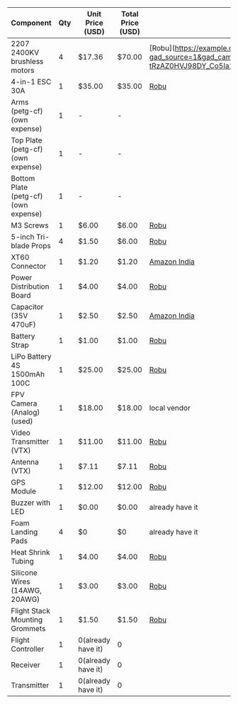 | Component                        | Qty | Unit Price (USD) | Total Price (USD) | Buying Link |
|----------------------------------|-----|------------------|-------------------|-------------| 
| 2207 2400KV brushless motors     | 4   | $17.36           | $70.00            | [Robu](https://example.com](https://robu.in/product/emax-ecoii-2207-2400kv-brushless-motor/?gad_source=1&gad_campaignid=17419548928&gbraid=0AAAAADvLFWdxQrPxSjD0fhsSR48jH6jVM&gclid=CjwKCAjwvuLDBhAOEiwAPtF0VkB7NICJlGv4G-tRzAZ0HVJ98DY_Co5Ia1zunBQpRoBU1Lz-YdDiDBoCrl4QAvD_BwE )
| 4-in-1 ESC 30A                   | 1   | $35.00           | $35.00            | [Robu](https://robu.in/product/jhemcu-f4-noxe-v3-5v-10v-bec-osd-baro-black-box-2-6s-lipo-f411-flight-controller-acro/?gad_source=1&gad_campaignid=17419548928&gbraid=0AAAAADvLFWdxQrPxSjD0fhsSR48jH6jVM&gclid=CjwKCAjwvuLDBhAOEiwAPtF0VozgP-po5WllDmabqp5679mu_ZCCuVInAEnr-FdZDAUvsGkfP6EdHBoC3GMQAvD_BwE)
| Arms (petg-cf)(own expense)          | 1   | -                | -                 | 
| Top Plate (petg-cf)(own expense)      | 1   | -                | -                 |
| Bottom Plate (petg-cf)(own expense)   | 1   | -                | -                 |
| M3 Screws                        | 1   | $6.00            | $6.00             | [Robu](https://robu.in/product/easymech-ss-304-pan-philips-head-m3-x-5-mm-bolt-25-pcs/?gad_source=1&gad_campaignid=17427802703&gbraid=0AAAAADvLFWcwFieYirWN3MzFGAqg2m6xs&gclid=CjwKCAjwvuLDBhAOEiwAPtF0VucyUOReW9-I5k_P5RaMNuGiE2KGq3lVI5iQMz6IPBZ3WbjKM7ZFWhoCFqMQAvD_BwE)
| 5-inch Tri-blade Props           | 4   | $1.50            | $6.00             | [Robu](https://robu.in/product/orange-hd-propellers-60406x4-0-glass-fiber-nylon-bullnose-2cw2ccw-2pairs-dark-blue/?gad_source=1&gad_campaignid=17419548928&gbraid=0AAAAADvLFWdxQrPxSjD0fhsSR48jH6jVM&gclid=CjwKCAjwvuLDBhAOEiwAPtF0ViSi84MotEVm42Xqn-fvcQnNnFejpCZmSbXLHP3RiVCm71Wk7AEyZxoCd0MQAvD_BwE)
| XT60 Connector                   | 1   | $1.20            | $1.20             | [Amazon India](https://www.amazon.in/Invento-8944638611431-Female-Connectors-Battery/dp/B06Y6NRP5T)
| Power Distribution Board         | 1   | $4.00            | $4.00             | [Robu](https://robu.in/product/cc3d-power-distribution-board-dual-bec-lc-filter-led-switch/?gad_source=1&gad_campaignid=17419548928&gbraid=0AAAAADvLFWdxQrPxSjD0fhsSR48jH6jVM&gclid=CjwKCAjwvuLDBhAOEiwAPtF0VgtVI53UUpQs_1DWQPgO9fYivag3DX8oKEdMo7NQL7dSrgTnqhszYxoCAE4QAvD_BwE)
| Capacitor (35V 470uF)            | 1   | $2.50            | $2.50             | [Amazon India](https://www.amazon.in/AVS-COMPONENTS-Aluminium-Electrolytic-Capacitor/dp/B08P5M3GBS/ref=pd_lpo_d_sccl_1/259-6045877-6189151?pd_rd_w=tmOjn&content-id=amzn1.sym.e0c8139c-1aa1-443c-af8a-145a0481f27c&pf_rd_p=e0c8139c-1aa1-443c-af8a-145a0481f27c&pf_rd_r=J7EBM6MVSYNHGWNDQCRJ&pd_rd_wg=ZKdqM&pd_rd_r=7de7b717-37b7-4a8b-8ebe-8213c8dd11e2&pd_rd_i=B08P5M3GBS&psc=1)
| Battery Strap                    | 1   | $1.00            | $1.00             | [Robu](https://robu.in/product/30cm-lipo-battery-strap-belt-reusable-cable-tie-wrap/)
| LiPo Battery 4S 1500mAh 100C     | 1   | $25.00           | $25.00            | [Robu](https://www.googleadservices.com/pagead/aclk?sa=L&ai=DChsSEwj89NWz5MWOAxX80BYFHQEEEcgYACICCAEQExoCdGw&co=1&ase=2&gclid=CjwKCAjwvuLDBhAOEiwAPtF0Vj56tDxJnTPxaESOk2HpbcPfP6idAU1JhypV0KXWsyzn4hxfD_hRBRoCd8kQAvD_BwE&ohost=www.google.com&cid=CAESeOD2sHM-TIANUJPLAdnN1_psyNEZ1oq54NyetsTIM-NOQpnjD-kktjsNpeWGvFTEVhr9M_rYLbladLCVAZThz_80Mk-pKGrqAXiaXH5ttW4hJfbZ3AIrQoim7vOOJC31ffaBymdOm4484XL5NQlnUivGT-X7H30mCA&category=acrcp_v1_40&sig=AOD64_28bq9O0Ws5HC3UXr6XIQELrVrSZA&ctype=5&q=&nis=4&ved=2ahUKEwiskdCz5MWOAxUXma8BHTN-BqIQww8oAnoECAkQDg&adurl=)
| FPV Camera (Analog)(used)        | 1   | $18.00           | $18.00            | local vendor |
| Video Transmitter (VTX)          | 1   | $11.00           | $11.00            | [Robu](https://www.googleadservices.com/pagead/aclk?sa=L&ai=DChsSEwiK7O385MWOAxVkXA8CHSQeOJwYACICCAEQCRoCdGI&co=1&ase=2&gclid=CjwKCAjwvuLDBhAOEiwAPtF0VhrPIGdr1KSfL5lQGhi7hWzu9z7Gljg_4CZUamyVEZxiB-e3SqqY3xoCnU0QAvD_BwE&ohost=www.google.com&cid=CAESeOD2VQGxIr2C03115aBIkHkZIajfg5-Kld9a7QY8Lhsh6vXd_V0imENPY7lBTctA-0xuEdeU3cKdjw5NfDEUDenQJ5ytlwBC5r_V0-S_kdWYWyv3ziYvG9CCmFZrmj0CSz8USZLpHwLSzS8y6m_VmSOnVygGmcJrjw&category=acrcp_v1_40&sig=AOD64_26rDhWD_OqXxf4Am6gq-jksSe_1Q&ctype=5&q=&nis=4&ved=2ahUKEwiYkej85MWOAxWwZ_UHHWTGAO8Qww8oAnoECAoQDA&adurl=)
| Antenna (VTX)                    | 1   | $7.11            | $7.11             | [Robu](https://www.googleadservices.com/pagead/aclk?sa=L&ai=DChsSEwjS1JeL5cWOAxXRXw8CHYLtOv4YACICCAEQChoCdGI&co=1&ase=2&gclid=CjwKCAjwvuLDBhAOEiwAPtF0VkMw60XMKSDeqRBwa-eWxzGLHDsPBRP7gZUJycoFLsD4uroc_UdF2RoCkwEQAvD_BwE&ohost=www.google.com&cid=CAESeOD2Bi_josOBEbdJjl-mpReUbDAWEPojk9eIGEUSAwKjCGxuGRXBUccW0VYlZwhS8YELPw-EC-d2jWV4Fc9jBRKXEE9LnYB3_8SFo4aUtJqa7DdlUFu3dpPypxuC-Y96WYm37Hg__YlxfMjHiFZSGsdhYdTl6AvDyQ&category=acrcp_v1_40&sig=AOD64_1an8q4Y4KgdCXKFuYVtCjF2KNJHA&ctype=5&q=&nis=4&ved=2ahUKEwit7ZGL5cWOAxUphq8BHQw3J9gQ9aACKAB6BAgIEBE&adurl=) 
| GPS Module                       | 1   | $12.00           | $12.00            | [Robu](https://www.googleadservices.com/pagead/aclk?sa=L&ai=DChsSEwjVqdGu5cWOAxV6bQ8CHetUNjMYACICCAEQFBoCdGI&co=1&ase=2&gclid=CjwKCAjwvuLDBhAOEiwAPtF0ViQmr2he0R21LeIjF2JYU-fQ_-HD2zmqUNCLUXOogH-FtMFY2vx1gRoCnXAQAvD_BwE&ei=P-t5aIXeAe2PseMPtYLhyAU&ohost=www.google.com&cid=CAESeOD2ZBslxvtro4XYIIqIFhD82lzI9kC3QTdR6pbIuxLFFvAkiRb8J0yWTzSjYAVcBJyYLxs9yQX1BqltPEXxOGPZAYNiQhRk2A7e744yG-MS5xubYFwvHkT7mg3nJxyOT0Y0aJgUgyCHUgLm0Me9XjGVd17cb6JMvg&category=acrcp_v1_40&sig=AOD64_3MDcdg0yQLv9tSbLuqB1PFoqj2QA&ctype=5&q=&nis=4&sqi=2&ved=2ahUKEwjF-cmu5cWOAxXtR2wGHTVBGFkQww8oAnoECAYQDg&adurl=)
| Buzzer with LED                  | 1   | $0.00            | $0.00             | already have it 
| Foam Landing Pads                | 4   | $0            | $0                   |  already have it 
| Heat Shrink Tubing               | 1   | $4.00            | $4.00             | [Robu](https://robu.in/product/heat-shrink-tubing-hst-insulation-assorted-kit-45mm-length-530pcs/?gad_source=1&gad_campaignid=17427802559&gbraid=0AAAAADvLFWcb0u1erQr-Kc0PjeiwaeTAx&gclid=CjwKCAjwvuLDBhAOEiwAPtF0Vh4jfchmxj0ABja6yi4K6wFoKjDtz8gSGZ4Nz-njz8_N9ThvVZLgmxoCJHcQAvD_BwE)
| Silicone Wires (14AWG, 20AWG)    | 1   | $3.00            | $3.00             | [Robu](https://robu.in/product/high-quality-ultra-flexible-14awg-silicone-wire-red/?gad_source=1&gad_campaignid=17427802559&gbraid=0AAAAADvLFWcb0u1erQr-Kc0PjeiwaeTAx&gclid=CjwKCAjwvuLDBhAOEiwAPtF0Vj1Jkg8YPMvV-PdqJ6DOeK_eJhKntSdRAK3JPhd2Y108n5XvOkPhAhoCq3UQAvD_BwE)
| Flight Stack Mounting Grommets   | 1   | $1.50            | $1.50             |  [Robu](https://www.googleadservices.com/pagead/aclk?sa=L&ai=DChsSEwj48LPV5sWOAxVjqWYCHYbnOmAYACICCAEQAhoCc20&co=1&ase=2&gclid=CjwKCAjwvuLDBhAOEiwAPtF0Vns5RNL8T_SJcw9unX1MEYUO7uqK3egK0w-dALAeGHpdOiTkYdiCixoCk-oQAvD_BwE&ohost=www.google.com&cid=CAESeOD2LZpUQb6lFh7lKWEHTGkG_-yXcj9GrjbXzxi7ylOGrJYiyvgMwvrzddBrJYvfMchU1ZFYGCXHKl4n-3J-Xut1Kc9V9rmXk4-QeFHaYj0obaU30ZRdHCcSuMNeD6ShOBpUREga5cBFfS_G1UrXYIRob_7n-oAa8A&category=acrcp_v1_40&sig=AOD64_0kLk6RfZNezHTIXyldODICKL-Q9A&ctype=5&q=&nis=4&ved=2ahUKEwi80a_V5sWOAxUKXWwGHSoDITkQ9A4oAnoECAQQCg&adurl=)
| Flight Controller                | 1   | 0(already have it)| 0             |
| Receiver                         | 1   | 0(already have it)| 0             |
| Transmitter                      | 1   | 0(already have it)| 0             |
